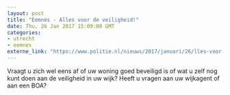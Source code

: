 ```yaml
---
layout: post
title: "Eemnes - Alles voor de veiligheid!"
date: Thu, 26 Jan 2017 15:09:00 GMT
categories: 
- utrecht 
- eemnes 
externe_link: "https://www.politie.nl/nieuws/2017/januari/26/lles-voor-de-veiligheid.html"
---
```


Vraagt u zich wel eens af of uw woning goed beveiligd is of wat u zelf nog kunt doen aan de veiligheid in uw wijk? Heeft u vragen aan uw wijkagent of aan een BOA?
